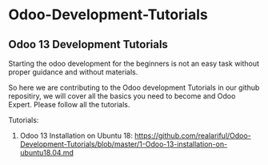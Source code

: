 # Odoo-Development-Tutorials
## Odoo 13 Development Tutorials


Starting the odoo development for the beginners is not an easy task without proper guidance and without materials.

So here we are contributing to the Odoo development Tutorials in our github repositiry, we will cover all the basics you need to become and Odoo Expert. Please follow all the tutorials.

Tutorials:

1. Odoo 13 Installation on Ubuntu 18: https://github.com/realariful/Odoo-Development-Tutorials/blob/master/1-Odoo-13-installation-on-ubuntu18.04.md
